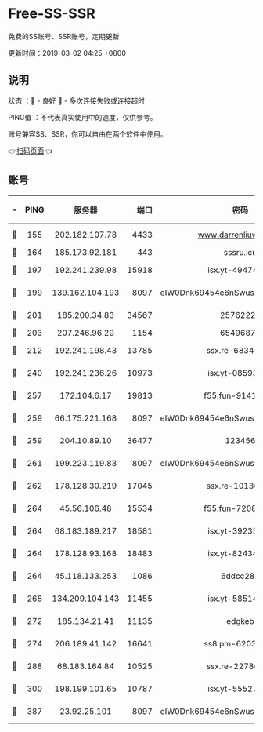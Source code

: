# Free-SS-SSR

免费的SS账号、SSR账号，定期更新

更新时间：2019-03-02 04:25 +0800

## 说明

状态     ：🙂 - 良好 🙁 - 多次连接失败或连接超时

PING值   ：不代表真实使用中的速度，仅供参考。

账号兼容SS、SSR，你可以自由在两个软件中使用。

👉[扫码页面](https://liesauer.github.io/free-ss-ssr.github.io/)👈

## 账号

|-|PING|服务器|端口|密码|加密方式|区域|
|:----:|:----:|:-----:|-----:|:----:|:----:|:----:|
|🙂|155|202.182.107.78|4433|www.darrenliuwei.com|aes-256-cfb|JP|
|🙂|164|185.173.92.181|443|sssru.icu|rc4-md5|RU|
|🙂|197|192.241.239.98|15918|isx.yt-49474525|aes-256-cfb|US|
|🙂|199|139.162.104.193|8097|eIW0Dnk69454e6nSwuspv9DmS201tQ0D|aes-256-cfb|JP|
|🙂|201|185.200.34.83|34567|25762225|aes-256-cfb|US|
|🙂|203|207.246.96.29|1154|65496879|chacha20|US|
|🙂|212|192.241.198.43|13785|ssx.re-68345510|aes-256-cfb|US|
|🙂|240|192.241.236.26|10973|isx.yt-08593579|aes-256-cfb|US|
|🙂|257|172.104.6.17|19813|f55.fun-91414761|aes-256-cfb|US|
|🙂|259|66.175.221.168|8097|eIW0Dnk69454e6nSwuspv9DmS201tQ0D|aes-256-cfb|US|
|🙂|259|204.10.89.10|36477|123456|aes-256-cfb|US|
|🙂|261|199.223.119.83|8097|eIW0Dnk69454e6nSwuspv9DmS201tQ0D|aes-256-cfb|US|
|🙂|262|178.128.30.219|17045|ssx.re-10130614|aes-256-cfb|SG|
|🙂|264|45.56.106.48|15534|f55.fun-72089775|aes-256-cfb|US|
|🙂|264|68.183.189.217|18581|isx.yt-39235450|aes-256-cfb|SG|
|🙂|264|178.128.93.168|18483|isx.yt-82434305|aes-256-cfb|SG|
|🙂|264|45.118.133.253|1086|6ddcc286|aes-256-cfb|SG|
|🙂|268|134.209.104.143|11455|isx.yt-58514874|aes-256-cfb|SG|
|🙂|272|185.134.21.41|11135|edgkeb|aes-256-cfb|GB|
|🙂|274|206.189.41.142|16641|ss8.pm-62032966|aes-256-cfb|SG|
|🙂|288|68.183.164.84|10525|ssx.re-22780644|aes-256-cfb|US|
|🙂|300|198.199.101.65|10787|isx.yt-55527234|aes-256-cfb|US|
|🙂|387|23.92.25.101|8097|eIW0Dnk69454e6nSwuspv9DmS201tQ0D|aes-256-cfb|US|
